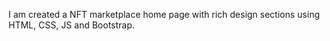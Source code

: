 I am created a NFT marketplace home page with rich design sections using HTML, CSS, JS and Bootstrap.
